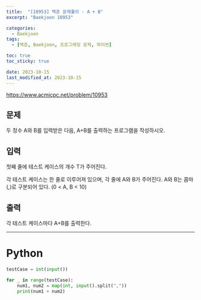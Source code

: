 ```yaml
---
title:  "[10953] 백준 문제풀이 - A + B"
excerpt: "Baekjoon 10953"

categories:
  - Baekjoon
tags:
  - [백준, Baekjoon, 프로그래밍 문제, 파이썬]

toc: true
toc_sticky: true

date: 2023-10-15
last_modified_at: 2023-10-15
---
```


https://www.acmicpc.net/problem/10953

## 문제
두 정수 A와 B를 입력받은 다음, A+B를 출력하는 프로그램을 작성하시오.

## 입력
첫째 줄에 테스트 케이스의 개수 T가 주어진다.

각 테스트 케이스는 한 줄로 이루어져 있으며, 각 줄에 A와 B가 주어진다. A와 B는 콤마(,)로 구분되어 있다. (0 < A, B < 10)

## 출력
각 테스트 케이스마다 A+B를 출력한다.

------------------------

# Python

```py
testCase = int(input())

for _ in range(testCase):
    num1, num2 = map(int, input().split(","))
    print(num1 + num2)
```